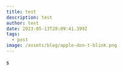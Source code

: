 ```yaml
---
title: test
description: test
author: test
date: 2023-05-13T20:09:41.399Z
tags:
  - post
image: /assets/blog/apple-don-t-blink.png
---
```

s